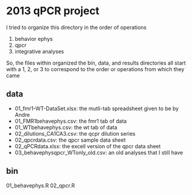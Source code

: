 # 2013 qPCR project



I tried to organize this directory in the order of operations

1. behavior ephys
2. qpcr
3. integrative analyses

So, the files within organized the bin, data, and results directories all start with a 1, 2, or 3 to correspond to the order or operations from which they came

## data
- 01_fmr1-WT-DataSet.xlsx: the mutli-tab spreadsheet given to be by Andre
- 01_FMR1behavephys.csv: the fmr1 tab of data
- 01_WTbehavephys.csv: the wt tab of data
- 02_dilutions_CA1CA3.csv: the qcpr dilution series
- 02_qpcrdata.csv: the qpcr sample data sheet
- 02_qPCRdata.xlsx: the excell version of the qpcr data sheet
- 03_behavephysqpcr_WTonly_old.csv: an old analyses that I still have


## bin
01_behavephys.R
02_qpcr.R 